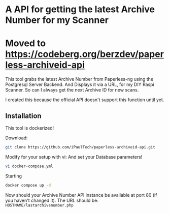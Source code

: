 # A API for getting the latest Archive Number for my Scanner
# Moved to https://codeberg.org/berzdev/paperless-archiveid-api

This tool grabs the latest Archive Number from Paperless-ng using the Postgresql Server Backend.
And Displays it via a URL, for my DIY Raspi Scanner. So can I always get the next Archive ID for new scans.

I created this because the official API doesn't support this function until yet.

## Installation

This tool is dockerized!

Download:
```sh
git clone https://github.com/iPaulTech/paperless-archiveid-api.git
```

Modify for your setup with vi:
And set your Database parameters!
```sh
vi docker-compose.yml
```

Starting
```sh
docker compose up -d
```

Now should your Archive Number API instance be available at port 80 (if you haven't changed it).
The URL should be: `HOSTNAME/lastarchivenumber.php`
